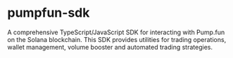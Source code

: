 # pumpfun-sdk
A comprehensive TypeScript/JavaScript SDK for interacting with Pump.fun on the Solana blockchain. This SDK provides utilities for trading operations, wallet management, volume booster and automated trading strategies.
